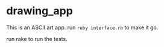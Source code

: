 drawing_app
===========

This is an ASCII art app.
run `ruby interface.rb` to make it go.

run rake to run the tests.
